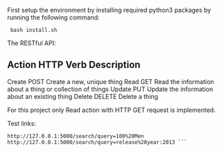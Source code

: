 First setup the environment by installing required python3 packages by running the following command:

``` bash install.sh```

The RESTful API:

Action	HTTP Verb	Description
-----------------------------------------------------------------------------
Create	POST	    Create a new, unique thing
Read	GET	        Read the information about a thing or collection of things
Update	PUT	        Update the information about an existing thing
Delete	DELETE	    Delete a thing


For this project only Read action with HTTP GET request is implemented.

Test links:
```http://127.0.0.1:5000/movie/5bbd685560e7e317c45e1c87
http://127.0.0.1:5000/search/query=100%20Men
http://127.0.0.1:5000/search/query=release%20year:2013 ```
